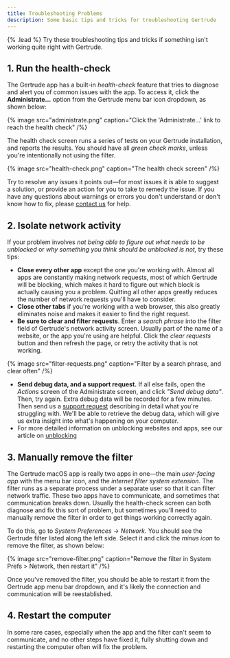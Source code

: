 ```yaml
---
title: Troubleshooting Problems
description: Some basic tips and tricks for troubleshooting Gertrude
---
```


{% .lead %} Try these troubleshooting tips and tricks if something isn't working quite
right with Gertrude.

## 1. Run the health-check

The Gertrude app has a built-in _health-check_ feature that tries to diagnose and alert
you of common issues with the app. To access it, click the **Administrate...** option from
the Gertrude menu bar icon dropdown, as shown below:

{% image src="administrate.png" caption="Click the 'Administrate...' link to reach the health check" /%}

The health check screen runs a series of tests on your Gertrude installation, and reports
the results. You should have all _green check marks_, unless you're intentionally not
using the filter.

{% image src="health-check.png" caption="The health check screen" /%}

Try to resolve any issues it points out&mdash;for most issues it is able to suggest a
solution, or provide an action for you to take to remedy the issue. If you have any
questions about warnings or errors you don't understand or don't know how to fix, please
[contact us](https://gertrude.app/contact) for help.

## 2. Isolate network activity

If your problem involves _not being able to figure out what needs to be unblocked_ or _why
something you think should be unblocked is not,_ try these tips:

- **Close every other app** except the one you're working with. Almost all apps are
  constantly making network requests, most of which Gertrude will be blocking, which makes
  it hard to figure out which block is actually causing you a problem. Quitting all other
  apps greatly reduces the number of network requests you'll have to consider.
- **Close other tabs** if you're working with a web browser, this also greatly eliminates
  noise and makes it easier to find the right request.
- **Be sure to clear and filter requests**. Enter a _search phrase_ into the filter field
  of Gertrude's network activity screen. Usually part of the name of a website, or the app
  you're using are helpful. Click the _clear requests_ button and then refresh the page,
  or retry the activity that is not working.

{% image src="filter-requests.png" caption="Filter by a search phrase, and clear often" /%}

- **Send debug data, and a support request.** If all else fails, open the _Actions_ screen
  of the Administrate screen, and click _"Send debug data"_. Then, try again. Extra debug
  data will be recorded for a few minutes. Then send us a
  [support request](https://gertrude.app/contact) describing in detail what you're
  struggling with. We'll be able to retrieve the debug data, which will give us extra
  insight into what's happening on your computer.
- For more detailed information on unblocking websites and apps, see our article on
  [unblocking](/docs/unblocking-guide)

## 3. Manually remove the filter

The Gertrude macOS app is really two apps in one&mdash;the main _user-facing app_ with the
menu bar icon, and the _internet filter system extension_. The filter runs as a separate
process under a separate user so that it can filter network traffic. These two apps have
to communicate, and sometimes that communication breaks down. Usually the health-check
screen can both diagnose and fix this sort of problem, but sometimes you'll need to
manually remove the filter in order to get things working correctly again.

To do this, go to _System Preferences_ &rarr; _Network_. You should see the Gertrude
filter listed along the left side. Select it and click the _minus icon_ to remove the
filter, as shown below:

{% image src="remove-filter.png" caption="Remove the filter in System Prefs > Network, then restart it" /%}

Once you've removed the filter, you should be able to restart it from the Gertrude app
menu bar dropdown, and it's likely the connection and communication will be reestablished.

## 4. Restart the computer

In some rare cases, especially when the app and the filter can't seem to communicate, and
no other steps have fixed it, fully shutting down and restarting the computer often will
fix the problem.
